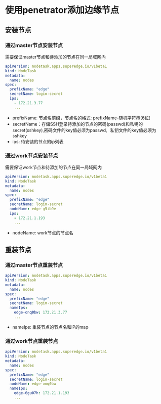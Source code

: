 # 使用penetrator添加边缘节点

## 安装节点

### 通过master节点安装节点

需要保证master节点和待添加的节点在同一局域网内

```yaml
apiVersion: nodetask.apps.superedge.io/v1beta1
kind: NodeTask
metadata:
  name: nodes
spec:
  prefixName: "edge"
  secretName: login-secret
  ips:
    - 172.21.3.77
    ...
```

* prefixName: 节点名前缀，节点名的格式: prefixName-随机字符串(6位)
* secretName：存储SSH登录待添加的节点的密码(passwd)和私钥的secret(sshkey),密码文件的key值必须为passwd，私钥文件的key值必须为sshkey
* ips: 待安装的节点的ip列表

### 通过work节点安装节点

需要保证work节点和待添加的节点在同一局域网内

```yaml
apiVersion: nodetask.apps.superedge.io/v1beta1
kind: NodeTask
metadata:
  name: nodes
spec:
  prefixName: "edge"
  secretName: login-secret
  nodeName: edge-g5ib9e
  ips:
    - 172.21.1.193
    ...
```

* nodeName: work节点的节点名

## 重装节点

### 通过master节点重装节点

```yaml
apiVersion: nodetask.apps.superedge.io/v1beta1
kind: NodeTask
metadata:
  name: nodes
spec:
  prefixName: "edge"
  secretName: login-secret
  nameIps:
    edge-onq0bw: 172.21.3.77
    ...
```

* nameIps: 重装节点的节点名和IP的map

### 通过work节点重装节点

```yaml
apiVersion: nodetask.apps.superedge.io/v1beta1
kind: NodeTask
metadata:
  name: nodes
spec:
  prefixName: "edge"
  secretName: login-secret
  nodeName: edge-onq0bw
  nameIps:
    edge-6gu07h: 172.21.1.193
    ...
```